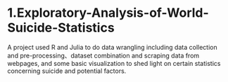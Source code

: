 # 1.Exploratory-Analysis-of-World-Suicide-Statistics
A project used R and Julia to do data wrangling including data  collection and pre-processing、dataset combination and  scraping data from webpages, and some basic visualization to  shed light on certain statistics concerning suicide and potential  factors. 
